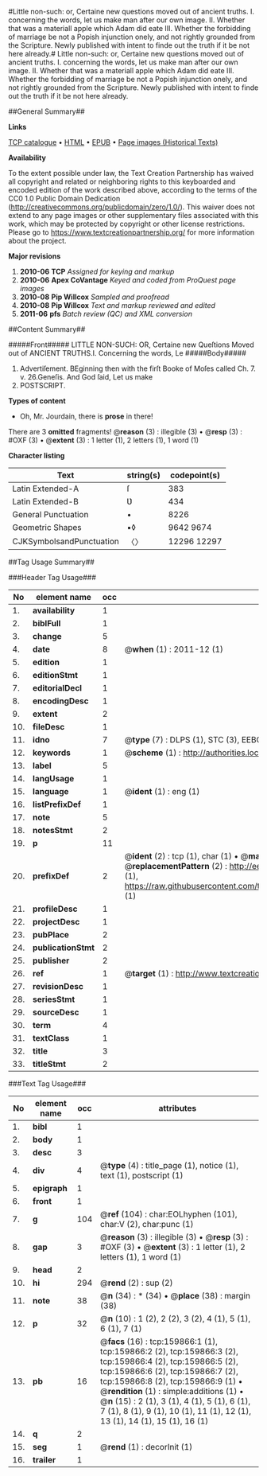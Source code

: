 #Little non-such: or, Certaine new questions moved out of ancient truths. I. concerning the words, let us make man after our own image. II. Whether that was a materiall apple which Adam did eate III. Whether the forbidding of marriage be not a Popish injunction onely, and not rightly grounded from the Scripture. Newly published with intent to finde out the truth if it be not here already.#
Little non-such: or, Certaine new questions moved out of ancient truths. I. concerning the words, let us make man after our own image. II. Whether that was a materiall apple which Adam did eate III. Whether the forbidding of marriage be not a Popish injunction onely, and not rightly grounded from the Scripture. Newly published with intent to finde out the truth if it be not here already.

##General Summary##

**Links**

[TCP catalogue](http://www.ota.ox.ac.uk/tcp/)  • 
[HTML](http://tei.it.ox.ac.uk/tcp/Texts-HTML/free/A88/A88370.html)  • 
[EPUB](http://tei.it.ox.ac.uk/tcp/Texts-EPUB/free/A88/A88370.epub) • 
[Page images (Historical Texts)](https://historicaltexts.jisc.ac.uk/eebo-99872436e)

**Availability**

To the extent possible under law, the Text Creation Partnership has waived all copyright and related or neighboring rights to this keyboarded and encoded edition of the work described above, according to the terms of the CC0 1.0 Public Domain Dedication (http://creativecommons.org/publicdomain/zero/1.0/). This waiver does not extend to any page images or other supplementary files associated with this work, which may be protected by copyright or other license restrictions. Please go to https://www.textcreationpartnership.org/ for more information about the project.

**Major revisions**

1. __2010-06__ __TCP__ *Assigned for keying and markup*
1. __2010-06__ __Apex CoVantage__ *Keyed and coded from ProQuest page images*
1. __2010-08__ __Pip Willcox__ *Sampled and proofread*
1. __2010-08__ __Pip Willcox__ *Text and markup reviewed and edited*
1. __2011-06__ __pfs__ *Batch review (QC) and XML conversion*

##Content Summary##

#####Front#####
 LITTLE NON-SUCH: OR, Certaine new Queſtions Moved out of ANCIENT TRUTHS.I. Concerning the words, Le
#####Body#####

1. Advertiſement.
BEginning then with the firſt Booke of Moſes called
Ch. 7. v. 26.Geneſis. And God ſaid, Let us make 
1. POSTSCRIPT.

**Types of content**

  * Oh, Mr. Jourdain, there is **prose** in there!

There are 3 **omitted** fragments! 
 @__reason__ (3) : illegible (3)  •  @__resp__ (3) : #OXF (3)  •  @__extent__ (3) : 1 letter (1), 2 letters (1), 1 word (1)

**Character listing**


|Text|string(s)|codepoint(s)|
|---|---|---|
|Latin Extended-A|ſ|383|
|Latin Extended-B|Ʋ|434|
|General Punctuation|•|8226|
|Geometric Shapes|▪◊|9642 9674|
|CJKSymbolsandPunctuation|〈〉|12296 12297|

##Tag Usage Summary##

###Header Tag Usage###

|No|element name|occ|attributes|
|---|---|---|---|
|1.|__availability__|1||
|2.|__biblFull__|1||
|3.|__change__|5||
|4.|__date__|8| @__when__ (1) : 2011-12 (1)|
|5.|__edition__|1||
|6.|__editionStmt__|1||
|7.|__editorialDecl__|1||
|8.|__encodingDesc__|1||
|9.|__extent__|2||
|10.|__fileDesc__|1||
|11.|__idno__|7| @__type__ (7) : DLPS (1), STC (3), EEBO-CITATION (1), PROQUEST (1), VID (1)|
|12.|__keywords__|1| @__scheme__ (1) : http://authorities.loc.gov/ (1)|
|13.|__label__|5||
|14.|__langUsage__|1||
|15.|__language__|1| @__ident__ (1) : eng (1)|
|16.|__listPrefixDef__|1||
|17.|__note__|5||
|18.|__notesStmt__|2||
|19.|__p__|11||
|20.|__prefixDef__|2| @__ident__ (2) : tcp (1), char (1)  •  @__matchPattern__ (2) : ([0-9\-]+):([0-9IVX]+) (1), (.+) (1)  •  @__replacementPattern__ (2) : http://eebo.chadwyck.com/downloadtiff?vid=$1&page=$2 (1), https://raw.githubusercontent.com/textcreationpartnership/Texts/master/tcpchars.xml#$1 (1)|
|21.|__profileDesc__|1||
|22.|__projectDesc__|1||
|23.|__pubPlace__|2||
|24.|__publicationStmt__|2||
|25.|__publisher__|2||
|26.|__ref__|1| @__target__ (1) : http://www.textcreationpartnership.org/docs/. (1)|
|27.|__revisionDesc__|1||
|28.|__seriesStmt__|1||
|29.|__sourceDesc__|1||
|30.|__term__|4||
|31.|__textClass__|1||
|32.|__title__|3||
|33.|__titleStmt__|2||


###Text Tag Usage###

|No|element name|occ|attributes|
|---|---|---|---|
|1.|__bibl__|1||
|2.|__body__|1||
|3.|__desc__|3||
|4.|__div__|4| @__type__ (4) : title_page (1), notice (1), text (1), postscript (1)|
|5.|__epigraph__|1||
|6.|__front__|1||
|7.|__g__|104| @__ref__ (104) : char:EOLhyphen (101), char:V (2), char:punc (1)|
|8.|__gap__|3| @__reason__ (3) : illegible (3)  •  @__resp__ (3) : #OXF (3)  •  @__extent__ (3) : 1 letter (1), 2 letters (1), 1 word (1)|
|9.|__head__|2||
|10.|__hi__|294| @__rend__ (2) : sup (2)|
|11.|__note__|38| @__n__ (34) : * (34)  •  @__place__ (38) : margin (38)|
|12.|__p__|32| @__n__ (10) : 1 (2), 2 (2), 3 (2), 4 (1), 5 (1), 6 (1), 7 (1)|
|13.|__pb__|16| @__facs__ (16) : tcp:159866:1 (1), tcp:159866:2 (2), tcp:159866:3 (2), tcp:159866:4 (2), tcp:159866:5 (2), tcp:159866:6 (2), tcp:159866:7 (2), tcp:159866:8 (2), tcp:159866:9 (1)  •  @__rendition__ (1) : simple:additions (1)  •  @__n__ (15) : 2 (1), 3 (1), 4 (1), 5 (1), 6 (1), 7 (1), 8 (1), 9 (1), 10 (1), 11 (1), 12 (1), 13 (1), 14 (1), 15 (1), 16 (1)|
|14.|__q__|2||
|15.|__seg__|1| @__rend__ (1) : decorInit (1)|
|16.|__trailer__|1||
